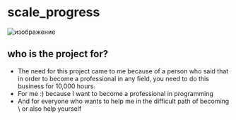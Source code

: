 # scale_progress
![изображение](https://user-images.githubusercontent.com/79561283/210964649-b3ff2447-b204-48f5-825e-8377116479b8.png)


## who is the project for?

- The need for this project came to me because of a person who said that in order to become a professional in any field, you need to do this business for 10,000 hours.
- For me :) because I want to become a professional in programming
- And for everyone who wants to help me in the difficult path of becoming \ or also help yourself

